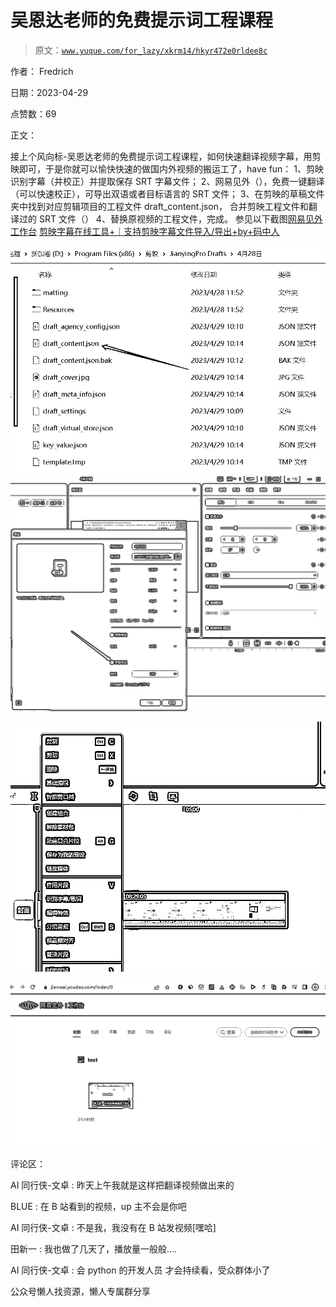 # 吴恩达老师的免费提示词工程课程

> 原文：[`www.yuque.com/for_lazy/xkrm14/hkyr472e0rldee8c`](https://www.yuque.com/for_lazy/xkrm14/hkyr472e0rldee8c)



作者： Fredrich



日期：2023-04-29



点赞数：69

<ne-hole id="u9c1c3c42" data-lake-id="u9c1c3c42">

正文：



接上个风向标-吴恩达老师的免费提示词工程课程，如何快速翻译视频字幕，用剪映即可，于是你就可以愉快快速的做国内外视频的搬运工了，have fun： 1、剪映识别字幕（并校正）并提取保存 SRT 字幕文件； 2、网易见外（），免费一键翻译（可以快速校正），可导出双语或者目标语言的 SRT 文件； 3、在剪映的草稿文件夹中找到对应剪辑项目的工程文件 draft_content.json， 合并剪映工程文件和翻译过的 SRT 文件（） 4、替换原视频的工程文件，完成。 参见以下截图[网易见外工作台](https://jianwai.youdao.com/) [剪映字幕在线工具+｜支持剪映字幕文件导入/导出+by+码中人](https://jy.mzh.ren/srt2jy.html)



![](img/222057e79f8962dae4823a7ffe090355.png)  <ne-p id="u83141a75" data-lake-id="u83141a75">![](img/e8d10ab23b466a55120390781aaed333.png)



![](img/4715db78ba3e709163a862d30ea8fee5.png)



![](img/047f23db06154b3da32390475d28edd2.png)

<ne-hole id="u8aa67755" data-lake-id="u8aa67755">

评论区：



AI 同行侠-文卓 : 昨天上午我就是这样把翻译视频做出来的



BLUE : 在 B 站看到的视频，up 主不会是你吧



AI 同行侠-文卓 : 不是我，我没有在 B 站发视频[嘿哈]



田新一 : 我也做了几天了，播放量一般般....



AI 同行侠-文卓 : 会 python 的开发人员 才会持续看，受众群体小了

<ne-hole id="ua3641d23" data-lake-id="ua3641d23">

公众号懒人找资源，懒人专属群分享

</ne-hole></ne-hole></ne-p></ne-hole>